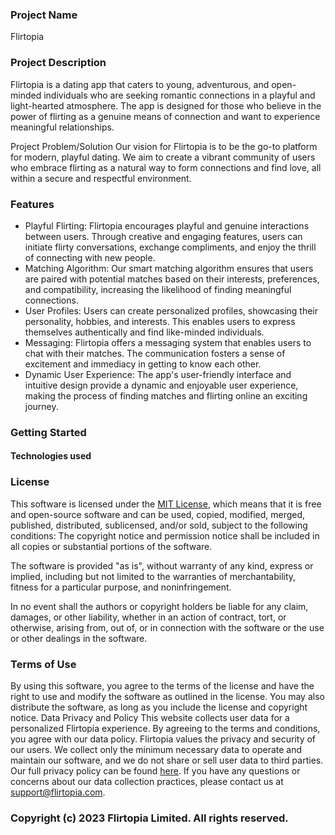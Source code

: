 ### Project Name
Flirtopia

### Project Description
Flirtopia is a dating app that caters to young, adventurous, and open-minded individuals who are seeking romantic connections in a playful and light-hearted atmosphere. 
The app is designed for those who believe in the power of flirting as a genuine means of connection and want to experience meaningful relationships.

Project Problem/Solution
Our vision for Flirtopia is to be the go-to platform for modern, playful dating. 
We aim to create a vibrant community of users who embrace flirting as a natural way to form connections and find love, all within a secure and respectful environment.

### Features
* Playful Flirting: Flirtopia encourages playful and genuine interactions between users. 
Through creative and engaging features, users can initiate flirty conversations, exchange compliments, and enjoy the thrill of connecting with new people.
* Matching Algorithm: Our smart matching algorithm ensures that users are paired with potential matches based on their interests, preferences, and compatibility,
increasing the likelihood of finding meaningful connections.
* User Profiles: Users can create personalized profiles, showcasing their personality, hobbies, and interests. This enables users to express themselves authentically
and find like-minded individuals.
* Messaging: Flirtopia offers a messaging system that enables users to chat with their matches. The communication fosters a sense of excitement and immediacy in getting 
to know each other.
* Dynamic User Experience: The app's user-friendly interface and intuitive design provide a dynamic and enjoyable user experience, making the process of finding matches and 
flirting online an exciting journey.

### Getting Started


#### Technologies  used 


### License
This software is licensed under the [MIT License](https://opensource.org/licenses/MIT), which means that it is free and open-source software and can be used, copied, modified, merged, published,
distributed, sublicensed, and/or sold, subject to the following conditions:
The copyright notice and permission notice shall be included in all copies or substantial portions of the software.

The software is provided "as is", without warranty of any kind, express or implied, including but not limited to the warranties of merchantability, fitness for a particular purpose, and noninfringement.

In no event shall the authors or copyright holders be liable for any claim, damages, or other liability, whether in an action of contract, tort, or otherwise, arising from, out of, or in connection with
the software or the use or other dealings in the software.

### Terms of Use
By using this software, you agree to the terms of the license and have the right to use and modify the software as outlined in the license. You may also distribute the software, as long as you include the
license and copyright notice.
Data Privacy and Policy
This website collects user data for a personalized Flirtopia experience. By agreeing to the terms and conditions, you agree with our data policy.
Flirtopia values the privacy and security of our users. We collect only the minimum necessary data to operate and maintain our software, and we do not share or sell user data to third parties.
Our full privacy policy can be found [here](https://www.flirtopia.com/privacy-policy). If you have any questions or concerns about our data collection practices, please contact us at support@flirtopia.com.
### Copyright (c) 2023 Flirtopia Limited. All rights reserved.